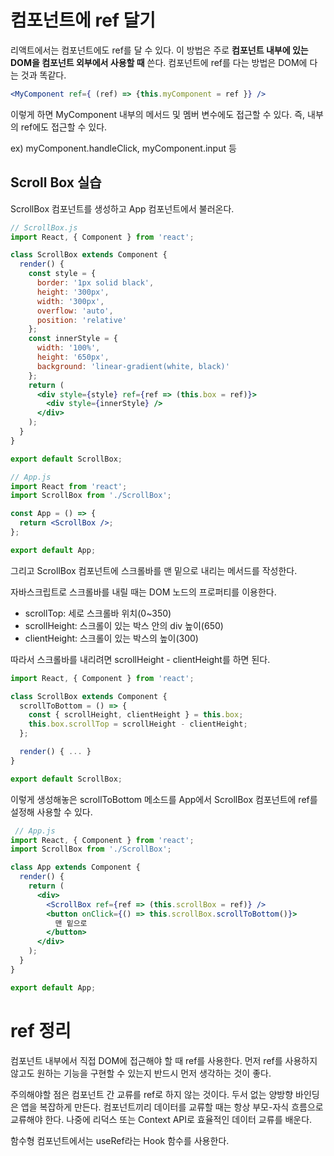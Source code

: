 # 컴포넌트에 ref 달기

리액트에서는 컴포넌트에도 ref를 달 수 있다. 이 방법은 주로 **컴포넌트 내부에 있는 DOM을 컴포넌트 외부에서 사용할 때** 쓴다. 컴포넌트에 ref를 다는 방법은 DOM에 다는 것과 똑같다.

```jsx
<MyComponent ref={ (ref) => {this.myComponent = ref }} />
```

이렇게 하면 MyComponent 내부의 메서드 및 멤버 변수에도 접근할 수 있다. 즉, 내부의 ref에도 접근할 수 있다.

ex) myComponent.handleClick, myComponent.input 등

## Scroll Box 실습

ScrollBox 컴포넌트를 생성하고 App 컴포넌트에서 불러온다.

```jsx
// ScrollBox.js
import React, { Component } from 'react';

class ScrollBox extends Component {
  render() {
    const style = {
      border: '1px solid black',
      height: '300px',
      width: '300px',
      overflow: 'auto',
      position: 'relative'
    };
    const innerStyle = {
      width: '100%',
      height: '650px',
      background: 'linear-gradient(white, black)'
    };
    return (
      <div style={style} ref={ref => (this.box = ref)}>
        <div style={innerStyle} />
      </div>
    );
  }
}

export default ScrollBox;
```

```jsx
// App.js
import React from 'react';
import ScrollBox from './ScrollBox';

const App = () => {
  return <ScrollBox />;
};

export default App;
```

그리고 ScrollBox 컴포넌트에 스크롤바를 맨 밑으로 내리는 메서드를 작성한다.

자바스크립트로 스크롤바를 내릴 때는 DOM 노드의 프로퍼티를 이용한다.

- scrollTop: 세로 스크롤바 위치(0~350)
- scrollHeight: 스크롤이 있는 박스 안의 div 높이(650)
- clientHeight: 스크롤이 있는 박스의 높이(300)

따라서 스크롤바를 내리려면 scrollHeight - clientHeight를 하면 된다.

```jsx
import React, { Component } from 'react';

class ScrollBox extends Component {
  scrollToBottom = () => {
    const { scrollHeight, clientHeight } = this.box;
    this.box.scrollTop = scrollHeight - clientHeight;
  };

  render() { ... }
}

export default ScrollBox;

```

이렇게 생성해놓은 scrollToBottom 메소드를 App에서 ScrollBox 컴포넌트에 ref를 설정해 사용할 수 있다.

```jsx
 // App.js
import React, { Component } from 'react';
import ScrollBox from './ScrollBox';

class App extends Component {
  render() {
    return (
      <div>
        <ScrollBox ref={ref => (this.scrollBox = ref)} />
        <button onClick={() => this.scrollBox.scrollToBottom()}>
          맨 밑으로
        </button>
      </div>
    );
  }
}

export default App;
```

# ref 정리

컴포넌트 내부에서 직접 DOM에 접근해야 할 때 ref를 사용한다. 먼저 ref를 사용하지 않고도 원하는 기능을 구현할 수 있는지 반드시 먼저 생각하는 것이 좋다.

주의해야할 점은 컴포넌트 간 교류를 ref로 하지 않는 것이다. 두서 없는 양방향 바인딩은 앱을 복잡하게 만든다. 컴포넌트끼리 데이터를 교류할 때는 항상 부모-자식 흐름으로 교류해야 한다. 나중에 리덕스 또는 Context API로 효율적인 데이터 교류를 배운다.

함수형 컴포넌트에서는 useRef라는 Hook 함수를 사용한다.